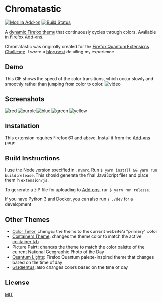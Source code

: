 # Chromatastic

[![Mozilla Add-on](https://img.shields.io/amo/v/chromatastic)](https://addons.mozilla.org/en-US/firefox/addon/chromatastic/)
[![Build Status](https://travis-ci.org/dguo/chromatastic.svg?branch=master)](https://travis-ci.org/dguo/chromatastic)

A [dynamic Firefox
theme](https://developer.mozilla.org/en-US/Add-ons/Themes/Theme_concepts#Dynamic_themes)
that continuously cycles through colors. Available in [Firefox
Add-ons](https://addons.mozilla.org/en-US/firefox/addon/chromatastic/).

Chromatastic was originally created for the [Firefox Quantum Extensions
Challenge](https://extensionschallenge.com/). I wrote a [blog
post](https://www.dannyguo.com/blog/building-dynamic-firefox-themes/) detailing
my experience.

## Demo

This GIF shows the speed of the color transitions, which occur slowly and smoothly
rather than jumping from color to color.
![video](https://i.imgur.com/qRwh1WU.gif)

## Screenshots

![red](https://i.imgur.com/ePaCPdR.png)
![purple](https://i.imgur.com/spZLFrq.png)
![blue](https://i.imgur.com/lFPKI9e.png)
![green](https://i.imgur.com/mKMHnbf.png)
![yellow](https://i.imgur.com/CZXVsP5.png)

## Installation

This extension requires Firefox 63 and above. Install it from the
[Add-ons](https://addons.mozilla.org/en-US/firefox/addon/chromatastic/) page.

## Build Instructions

I use the Node version specified in `.nvmrc`. Run `$ yarn install && yarn run
build:release`. This should generate the final JavaScript files and place
them in `extension/js`.

To generate a ZIP file for uploading to [Add-ons](https://addons.mozilla.org/),
run `$ yarn run release`.

If you have Python 3 and Docker, you can also run `$ ./dev` for a development

## Other Themes

* [Color Tailor](https://addons.mozilla.org/en-US/firefox/addon/color-tailor/): changes the theme to the current website's "primary" color
* [Containers Theme](https://addons.mozilla.org/en-US/firefox/addon/containers-theme/): changes the theme color to match the active [container tab](https://addons.mozilla.org/en-US/firefox/addon/multi-account-containers/)
* [Picture Paint](https://addons.mozilla.org/en-US/firefox/addon/picture-paint/): changes the theme to match the color palette of the current National Geographic Photo of the Day
* [Quantum Lights](https://addons.mozilla.org/en-US/firefox/addon/quantum-lights-dynamic/): Firefox Quantum palette-inspired theme that changes based on the time of day
* [Gradientus](https://addons.mozilla.org/en-US/firefox/addon/gradientus/): also changes colors based on the time of day

## License

[MIT](https://github.com/dguo/chromatastic/blob/master/LICENSE)
